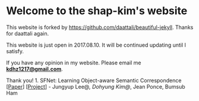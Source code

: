 # Welcome to the shap-kim's website
This website is forked by https://github.com/daattali/beautiful-jekyll.
Thanks for daattali again.

This website is just open in 2017.08.10.
It will be continued updating until I satisfy.

If you have any opinion in my website. Please email me **kdhz1217@gmail.com**.

Thank you!
    1. SFNet: Learning Object-aware Semantic Correspondence [[Paper](https://arxiv.org/abs/1904.01810)] [[Project](https://cvlab-yonsei.github.io/projects/SFNet/)] 
    	- Jungyup Lee@*, Dohyung Kim@*, Jean Ponce, Bumsub Ham
